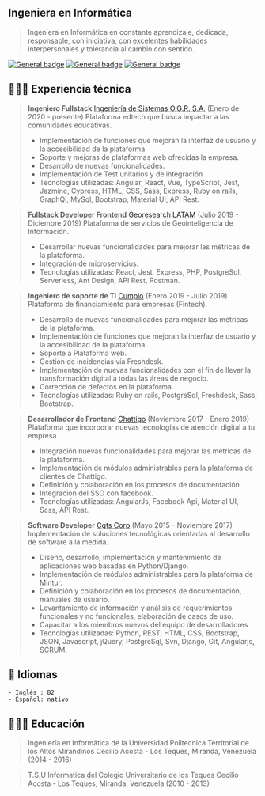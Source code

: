 ## Ingeniera en Informática
> Ingeniera en Informática en constante aprendizaje, dedicada, responsable, con iniciativa, con excelentes habilidades interpersonales y tolerancia al cambio con sentido.

 [![General badge](https://img.shields.io/badge/Gmail-D14836?style=for-the-badge&logo=gmail&logoColor=white)](mailto:leiladip33@gmail.com)
 [![General badge](https://img.shields.io/badge/LinkedIn-0077B5?style=for-the-badge&logo=linkedin&logoColor=white)](https://www.linkedin.com/in/leila-deyanira-inagas/)
 [![General badge](https://img.shields.io/badge/GitHub-100000?style=for-the-badge&logo=github&logoColor=white)](https://github.com/linagas)

 

## 👩🏼‍💻 Experiencia técnica

> **Ingeniero Fullstack** [Ingeniería de Sistemas O.G.R. S.A.](https://www.linkedin.com/company/open-green-road/mycompany/) (Enero de 2020 - presente)
Plataforma edtech que busca impactar a las comunidades educativas.
> - Implementación de funciones que mejoran la interfaz de usuario y la accesibilidad de la plataforma
> - Soporte y mejoras de plataformas web ofrecidas la empresa.
> - Desarrollo de nuevas funcionalidades.
> - Implementación de Test unitarios y de integración
> - Tecnologías utilizadas: Angular, React, Vue, TypeScript, Jest, Jazmine, Cypress, HTML, CSS, Sass, Express, Ruby on rails, GraphQl, MySql, Bootstrap, Material UI, API Rest.



> **Fullstack Developer Frontend** [Georesearch LATAM](https://www.linkedin.com/company/georesearchlatam/) (Julio 2019 - Diciembre 2019)
Plataforma de servicios de Geointeligencia de Información.
> - Desarrollar nuevas funcionalidades para mejorar las métricas de la plataforma.
> - Integración de microservicios.
> - Tecnologías utilizadas: React, Jest, Express, PHP, PostgreSql, Serverless, Ant Design, API Rest, Postman.


> **Ingeniero de soporte de TI** [Cumplo](https://www.linkedin.com/company/cumplo/) (Enero 2019 - Julio 2019)
Plataforma de financiamiento para empresas (Fintech).
> - Desarrollo de nuevas funcionalidades para mejorar las métricas de la plataforma.
> - Implementación de funciones que mejoran la interfaz de usuario y la accesibilidad de la plataforma
> - Soporte a Plataforma web. 
> - Gestión de incidencias vía Freshdesk. 
> - Implementación de nuevas funcionalidades con el fin de llevar la transformación digital a todas las áreas de negocio.
> - Corrección de defectos en la plataforma.
> - Tecnologías utilizadas: Ruby on rails, PostgreSql, Freshdesk, Sass, Bootstrap.

> **Desarrollador de Frontend** [Chattigo](https://www.linkedin.com/company/chattigo_principal/) (Noviembre 2017 - Enero 2019)
Plataforma que incorporar nuevas tecnologías de atención digital a tu empresa.
> - Integración nuevas funcionalidades para mejorar las métricas de la plataforma.
> - Implementación de módulos administrables para la plataforma de clientes de Chattigo. 
> - Definición y colaboración en los procesos de documentación. 
> - Integracion del SSO con facebook.
> - Tecnologías utilizadas: AngularJs, Facebook Api, Material UI, Scss, API Rest.

> **Software Developer** [Cgts Corp](https://www.linkedin.com/company/cgts-corp/) (Mayo 2015 - Noviembre 2017)
Implementación de soluciones tecnológicas orientadas al desarrollo de software a la medida.
> - Diseño, desarrollo, implementación y mantenimiento de aplicaciones web basadas en Python/Django.
> - Implementación de módulos administrables para la plataforma de Mintur. 
> - Definición y colaboración en los procesos de documentación, manuales de usuario. 
> - Levantamiento de información y análisis de requerimientos funcionales y no funcionales, elaboración de casos de uso.
> - Capacitar a los miembros nuevos del equipo de desarrolladores
> - Tecnologías utilizadas: Python, REST, HTML, CSS, Bootstrap, JSON, Javascript, jQuery, PostgreSql, Svn, Django, Git, Angularjs, SCRUM.

## 💬 Idiomas
    - Inglés : B2
    - Español: nativo 

## 👩🏼‍🎓 Educación

> Ingeniería en Informática de la Universidad Politecnica Territorial de los Altos Mirandinos Cecilio Acosta - Los Teques, Miranda, Venezuela (2014 - 2016)

> T.S.U Informatica del Colegio Universitario de los Teques Cecilio Acosta - Los Teques, Miranda, Venezuela (2010 - 2013)


